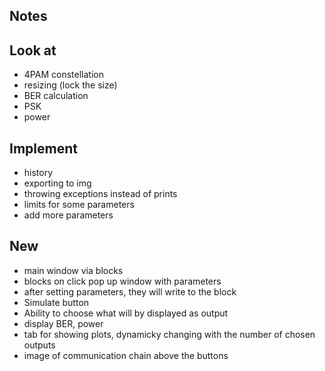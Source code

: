 ## Notes
## Look at
- 4PAM constellation
- resizing (lock the size)
- BER calculation
- PSK
- power
## Implement
- history
- exporting to img
- throwing exceptions instead of prints
- limits for some parameters
- add more parameters
## New
- main window via blocks
- blocks on click pop up window with parameters
- after setting parameters, they will write to the block
- Simulate button
- Ability to choose what will by displayed as output
- display BER, power
- tab for showing plots, dynamicky changing with the number of chosen outputs
- image of communication chain above the buttons
